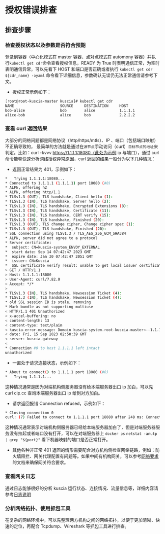 # 授权错误排查

## 排查步骤

### 检查授权状态以及参数是否符合预期
登录到容器（中心化模式在 master 容器、点对点模式在 automony 容器）并执行`kubectl get cdr`命令查看授权信息，READY 为 True 时表明通信正常，为空时表明通信异常，可以先看下 HOST 和端口是否正确或者执行 `kubectl get cdr ${cdr_name} -oyaml` 命令看下详细信息，参数确认无误仍无法正常通信请参考下文。
- 授权正常示例如下：
```bash
[root@root-kuscia-master kuscia]# kubectl get cdr
NAME                     SOURCE     DESTINATION     HOST
bob-alice                bob        alice           1.1.1.1             Token            True
alice-bob                alice      bob             2.2.2.2             Token            True
```

### 查看 curl 返回结果
大部分的网络问题都是网络协议（http/https/mtls）、IP 、端口（包括端口映射）不正确导致的， 最简单的方法就是通过在`源节点`手动访问（curl）`目标节点的地址`来判定。比如：curl -kvvv https://1.1.1.1:18080（此处为示例 ip 与端口），通过 curl 命令能够快速分析网络授权异常原因，curl 返回的结果一般分为以下几种情况：
- 返回正常结果为 401，示例如下：
```bash
*   Trying 1.1.1.1:18080...
* Connected to 1.1.1.1 (1.1.1.1) port 18080 (#0)
* ALPN, offering h2
* ALPN, offering http/1.1
* TLSv1.3 (OUT), TLS handshake, Client hello (1):
* TLSv1.3 (IN), TLS handshake, Server hello (2):
* TLSv1.3 (IN), TLS handshake, Encrypted Extensions (8):
* TLSv1.3 (IN), TLS handshake, Certificate (11):
* TLSv1.3 (IN), TLS handshake, CERT verify (15):
* TLSv1.3 (IN), TLS handshake, Finished (20):
* TLSv1.3 (OUT), TLS change cipher, Change cipher spec (1):
* TLSv1.3 (OUT), TLS handshake, Finished (20):
* SSL connection using TLSv1.3 / TLS_AES_256_GCM_SHA384
* ALPN, server did not agree to a protocol
* Server certificate:
*  subject: CN=kuscia-system_ENVOY_EXTERNAL
*  start date: Sep 14 07:42:47 2023 GMT
*  expire date: Jan 30 07:42:47 2051 GMT
*  issuer: CN=Kuscia
*  SSL certificate verify result: unable to get local issuer certificate (20), continuing anyway.
> GET / HTTP/1.1
> Host: 1.1.1.1:18080
> User-Agent: curl/7.82.0
> Accept: */*
>
* TLSv1.3 (IN), TLS handshake, Newsession Ticket (4):
* TLSv1.3 (IN), TLS handshake, Newsession Ticket (4):
* old SSL session ID is stale, removing
* Mark bundle as not supporting multiuse
< HTTP/1.1 401 Unauthorized
< x-accel-buffering: no
< content-length: 13
< content-type: text/plain
< kuscia-error-message: Domain kuscia-system.root-kuscia-master<--1.1.1.1 return http code 401.
< date: Fri, 15 Sep 2023 02:50:39 GMT
< server: kuscia-gateway
<
* Connection #0 to host 1.1.1.1 left intact
unauthorized
```

- 一直处于请求连接状态，示例如下：
```bash
* About to connect() to 1.1.1.1 port 18080 (#0)
*   Trying 1.1.1.1...
```
这种情况通常是因为对端机构侧服务器没有给本端服务器出口 ip 加白，可以先 curl cip.cc 查询本端服务器出口 ip 给到对方加白。

-  请求返回报错 Connection refused，示例如下：
```bash
* Closing connection 0
curl: (7) Failed to connect to 1.1.1.1 port 18080 after 248 ms: Connection refused
```
这种情况通常表示对端机构侧服务器已经给本端服务器加白了，但是对端服务器服务没有拉起或者端口没有打开，可以在对端服务器上 `docker ps` `netstat -anutp | grep "${port}"` 看下机器映射的端口是否正常打开。

- 其他各种非正常 401 返回的情形需要配合对方机构侧检查网络链路，例如：防火墙阻拦、网关代理配置有问题等。如果中间有机构网关，可以参考[网络要求](../../deployment/networkrequirements.md)的文档来确保网关符合要求。

### 查看网关日志
通过日志能够很好的分析 kuscia 运行状态、连接情况、流量信息等，详细内容请参考[日志说明](../../deployment/logdescription.md/#envoy)

### 分析网络拓扑、使用抓包工具
在复杂的网络环境中，可以先整理两方机构之间的网络拓扑，以便于更加清晰、快速的定位，再配合 Tcpdump、Wireshark 等抓包工具进行排查。